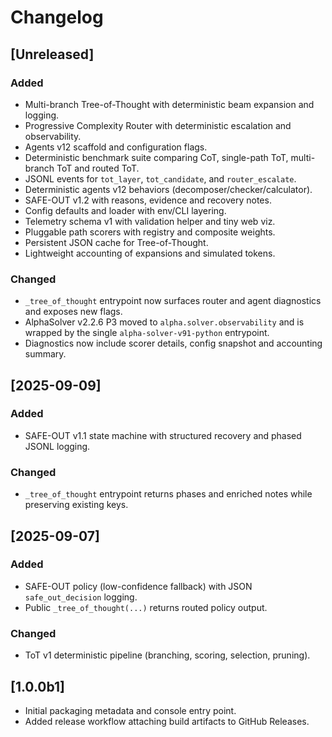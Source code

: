 # Changelog

## [Unreleased]
### Added
- Multi-branch Tree-of-Thought with deterministic beam expansion and logging.
- Progressive Complexity Router with deterministic escalation and observability.
- Agents v12 scaffold and configuration flags.
- Deterministic benchmark suite comparing CoT, single-path ToT, multi-branch ToT and routed ToT.
- JSONL events for `tot_layer`, `tot_candidate`, and `router_escalate`.
- Deterministic agents v12 behaviors (decomposer/checker/calculator).
- SAFE-OUT v1.2 with reasons, evidence and recovery notes.
- Config defaults and loader with env/CLI layering.
- Telemetry schema v1 with validation helper and tiny web viz.
- Pluggable path scorers with registry and composite weights.
- Persistent JSON cache for Tree-of-Thought.
- Lightweight accounting of expansions and simulated tokens.

### Changed
- `_tree_of_thought` entrypoint now surfaces router and agent diagnostics and exposes new flags.
- AlphaSolver v2.2.6 P3 moved to `alpha.solver.observability` and is wrapped by the single `alpha-solver-v91-python` entrypoint.
- Diagnostics now include scorer details, config snapshot and accounting summary.

## [2025-09-09]
### Added
- SAFE-OUT v1.1 state machine with structured recovery and phased JSONL logging.
### Changed
- `_tree_of_thought` entrypoint returns phases and enriched notes while preserving existing keys.

## [2025-09-07]
### Added
- SAFE-OUT policy (low-confidence fallback) with JSON `safe_out_decision` logging.
- Public `_tree_of_thought(...)` returns routed policy output.

### Changed
- ToT v1 deterministic pipeline (branching, scoring, selection, pruning).

## [1.0.0b1]
- Initial packaging metadata and console entry point.
- Added release workflow attaching build artifacts to GitHub Releases.
